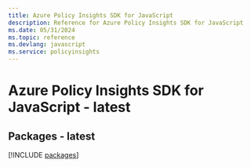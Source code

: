 ```yaml
---
title: Azure Policy Insights SDK for JavaScript
description: Reference for Azure Policy Insights SDK for JavaScript
ms.date: 05/31/2024
ms.topic: reference
ms.devlang: javascript
ms.service: policyinsights
---
```

# Azure Policy Insights SDK for JavaScript - latest
## Packages - latest
[!INCLUDE [packages](policy-insights-index.md)]